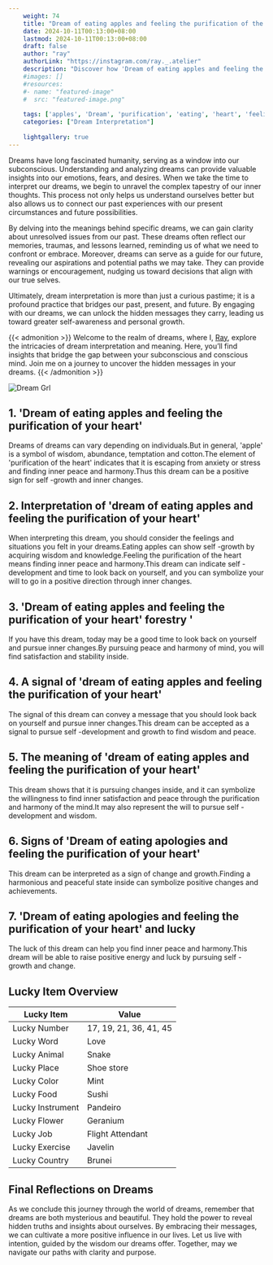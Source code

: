 ```yaml
---
    weight: 74
    title: "Dream of eating apples and feeling the purification of the heart"  # Assuming 'title' column exists
    date: 2024-10-11T00:13:00+08:00
    lastmod: 2024-10-11T00:13:00+08:00
    draft: false
    author: "ray"
    authorLink: "https://instagram.com/ray._.atelier"
    description: "Discover how 'Dream of eating apples and feeling the purification of the heart' can interpret your future and uncover its significant meanings in your life."
    #images: []
    #resources:
    #- name: "featured-image"
    #  src: "featured-image.png"
    
    tags: ['apples', 'Dream', 'purification', 'eating', 'heart', 'feeling']
    categories: ["Dream Interpretation"]
    
    lightgallery: true
---
```

    
Dreams have long fascinated humanity, serving as a window into our subconscious. Understanding and analyzing dreams can provide valuable insights into our emotions, fears, and desires. When we take the time to interpret our dreams, we begin to unravel the complex tapestry of our inner thoughts. This process not only helps us understand ourselves better but also allows us to connect our past experiences with our present circumstances and future possibilities.

By delving into the meanings behind specific dreams, we can gain clarity about unresolved issues from our past. These dreams often reflect our memories, traumas, and lessons learned, reminding us of what we need to confront or embrace. Moreover, dreams can serve as a guide for our future, revealing our aspirations and potential paths we may take. They can provide warnings or encouragement, nudging us toward decisions that align with our true selves.

Ultimately, dream interpretation is more than just a curious pastime; it is a profound practice that bridges our past, present, and future. By engaging with our dreams, we can unlock the hidden messages they carry, leading us toward greater self-awareness and personal growth.

{{< admonition >}}
Welcome to the realm of dreams, where I, [Ray](https://instagram.com/ray._.atelier), explore the intricacies of dream interpretation and meaning. Here, you’ll find insights that bridge the gap between your subconscious and conscious mind. Join me on a journey to uncover the hidden messages in your dreams.
{{< /admonition >}}

![Dream Grl](https://cdn.pixabay.com/photo/2017/11/02/03/35/gothic-2910057_1280.jpg "Dream Grl")

## 1. 'Dream of eating apples and feeling the purification of your heart'
Dreams of dreams can vary depending on individuals.But in general, 'apple' is a symbol of wisdom, abundance, temptation and cotton.The element of 'purification of the heart' indicates that it is escaping from anxiety or stress and finding inner peace and harmony.Thus this dream can be a positive sign for self -growth and inner changes.

## 2. Interpretation of 'dream of eating apples and feeling the purification of your heart'
When interpreting this dream, you should consider the feelings and situations you felt in your dreams.Eating apples can show self -growth by acquiring wisdom and knowledge.Feeling the purification of the heart means finding inner peace and harmony.This dream can indicate self -development and time to look back on yourself, and you can symbolize your will to go in a positive direction through inner changes.

## 3. 'Dream of eating apples and feeling the purification of your heart' forestry '
If you have this dream, today may be a good time to look back on yourself and pursue inner changes.By pursuing peace and harmony of mind, you will find satisfaction and stability inside.

## 4. A signal of 'dream of eating apples and feeling the purification of your heart'
The signal of this dream can convey a message that you should look back on yourself and pursue inner changes.This dream can be accepted as a signal to pursue self -development and growth to find wisdom and peace.

## 5. The meaning of 'dream of eating apples and feeling the purification of your heart'
This dream shows that it is pursuing changes inside, and it can symbolize the willingness to find inner satisfaction and peace through the purification and harmony of the mind.It may also represent the will to pursue self -development and wisdom.

## 6. Signs of 'Dream of eating apologies and feeling the purification of your heart'
This dream can be interpreted as a sign of change and growth.Finding a harmonious and peaceful state inside can symbolize positive changes and achievements.

## 7. 'Dream of eating apologies and feeling the purification of your heart' and lucky
The luck of this dream can help you find inner peace and harmony.This dream will be able to raise positive energy and luck by pursuing self -growth and change.

## Lucky Item Overview
| Lucky Item          | Value              |
|---------------|--------------------|
| Lucky Number        | 17, 19, 21, 36, 41, 45  |
| Lucky Word          | Love |
| Lucky Animal        | Snake |
| Lucky Place         | Shoe store     |
| Lucky Color         | Mint     |
| Lucky Food          | Sushi      |
| Lucky Instrument    | Pandeiro |
| Lucky Flower        | Geranium    |
| Lucky Job           | Flight Attendant       |
| Lucky Exercise      | Javelin  |
| Lucky Country       | Brunei    |


##  Final Reflections on Dreams

As we conclude this journey through the world of dreams, remember that dreams are both mysterious and beautiful. They hold the power to reveal hidden truths and insights about ourselves. By embracing their messages, we can cultivate a more positive influence in our lives. Let us live with intention, guided by the wisdom our dreams offer. Together, may we navigate our paths with clarity and purpose.

